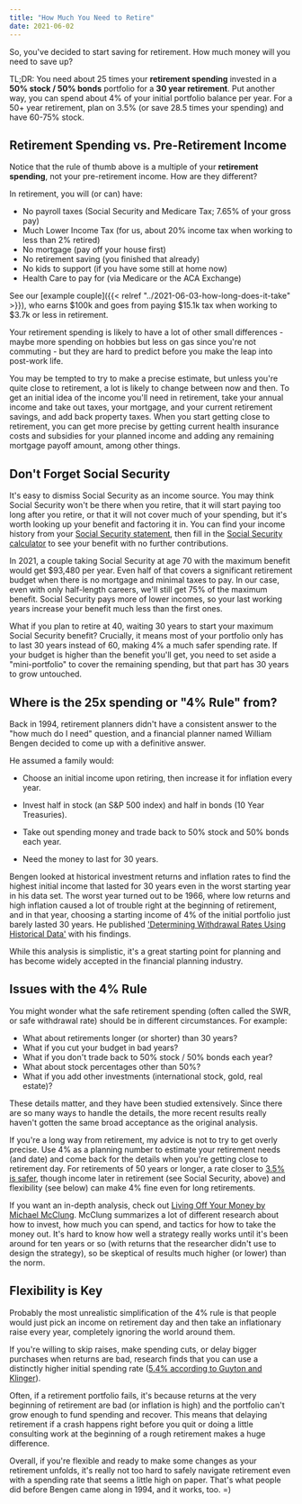 ```yaml
---
title: "How Much You Need to Retire"
date: 2021-06-02
---
```


So, you've decided to start saving for retirement. How much money will you need to save up? 

TL;DR: You need about 25 times your **retirement spending** invested in a **50% stock / 50% bonds** portfolio for a **30 year retirement**. Put another way, you can spend about 4% of your initial portfolio balance per year. For a 50+ year retirement, plan on 3.5% (or save 28.5 times your spending) and have 60-75% stock.

## Retirement Spending vs. Pre-Retirement Income

Notice that the rule of thumb above is a multiple of your **retirement spending**, not your pre-retirement income. How are they different?

In retirement, you will (or can) have:

* No payroll taxes (Social Security and Medicare Tax; 7.65% of your gross pay)
* Much Lower Income Tax (for us, about 20% income tax when working to less than 2% retired)
* No mortgage (pay off your house first)
* No retirement saving (you finished that already)
* No kids to support (if you have some still at home now)
* Health Care to pay for (via Medicare or the ACA Exchange)

See our [example couple]({{< relref "../2021-06-03-how-long-does-it-take" >}}), who earns $100k and goes from paying $15.1k tax when working to $3.7k or less in retirement.

Your retirement spending is likely to have a lot of other small differences - maybe more spending on hobbies but less on gas since you're not commuting - but they are hard to predict before you make the leap into post-work life.

You may be tempted to try to make a precise estimate, but unless you're quite close to retirement, a lot is likely to change between now and then. To get an initial idea of the income you'll need in retirement, take your annual income and take out taxes, your mortgage, and your current retirement savings, and add back property taxes. When you start getting close to retirement, you can get more precise by getting current health insurance costs and subsidies for your planned income and adding any remaining mortgage payoff amount, among other things.

## Don't Forget Social Security

It's easy to dismiss Social Security as an income source. You may think Social Security won't be there when you retire, that it will start paying too long after you retire, or that it will not cover much of your spending, but it's worth looking up your benefit and factoring it in. You can find your income history from your [Social Security statement](https://faq.ssa.gov/en-us/Topic/article/KA-01741), then fill in the [Social Security calculator](https://www.ssa.gov/benefits/retirement/planner/AnypiaApplet.html) to see your benefit with no further contributions. 

In 2021, a couple taking Social Security at age 70 with the maximum benefit would get $93,480 per year. Even half of that covers a significant retirement budget when there is no mortgage and minimal taxes to pay. In our case, even with only half-length careers, we'll still get 75% of the maximum benefit. Social Security pays more of lower incomes, so your last working years increase your benefit much less than the first ones.

What if you plan to retire at 40, waiting 30 years to start your maximum Social Security benefit? Crucially, it means most of your portfolio only has to last 30 years instead of 60, making 4% a much safer spending rate. If your budget is higher than the benefit you'll get, you need to set aside a "mini-portfolio" to cover the remaining spending, but that part has 30 years to grow untouched.

## Where is the 25x spending or "4% Rule" from?

Back in 1994, retirement planners didn't have a consistent answer to the "how much do I need" question, and a financial planner named William Bengen decided to come up with a definitive answer. 

He assumed a family would:

* Choose an initial income upon retiring, then increase it for inflation every year.

* Invest half in stock (an S&P 500 index) and half in bonds (10 Year Treasuries).

* Take out spending money and trade back to 50% stock and 50% bonds each year.

* Need the money to last for 30 years.

  

Bengen looked at historical investment returns and inflation rates to find the highest initial income that lasted for 30 years even in the worst starting year in his data set. The worst year turned out to be 1966, where low returns and high inflation caused a lot of trouble right at the beginning of retirement, and in that year, choosing a starting income of 4% of the initial portfolio just barely lasted 30 years. He published ['Determining Withdrawal Rates Using Historical Data'](https://www.retailinvestor.org/pdf/Bengen1.pdf) with his findings.

While this analysis is simplistic, it's a great starting point for planning and has become widely accepted in the financial planning industry.

## Issues with the 4% Rule

You might wonder what the safe retirement spending (often called the SWR, or safe withdrawal rate) should be in different circumstances. For example:

* What about retirements longer (or shorter) than 30 years?
* What if you cut your budget in bad years?
* What if you don't trade back to 50% stock / 50% bonds each year?
* What about stock percentages other than 50%?
* What if you add other investments (international stock, gold, real estate)?

These details matter, and they have been studied extensively. Since there are so many ways to handle the details, the more recent results really haven't gotten the same broad acceptance as the original analysis.

If you're a long way from retirement, my advice is not to try to get overly precise. Use 4% as a planning number to estimate your retirement needs (and date) and come back for the details when you're getting close to retirement day. For retirements of 50 years or longer, a rate closer to [3.5% is safer](https://earlyretirementnow.com/2016/12/07/the-ultimate-guide-to-safe-withdrawal-rates-part-1-intro/), though income later in retirement (see Social Security, above) and flexibility (see below) can make 4% fine even for long retirements.

If you want an in-depth analysis, check out [Living Off Your Money by Michael McClung](http://livingoffyourmoney.com/). McClung summarizes a lot of different research about how to invest, how much you can spend, and tactics for how to take the money out. It's hard to know how well a strategy really works until it's been around for ten years or so (with returns that the researcher didn't use to design the strategy), so be skeptical of results much higher (or lower) than the norm.

## Flexibility is Key

Probably the most unrealistic simplification of the 4% rule is that people would just pick an income on retirement day and then take an inflationary raise every year, completely ignoring the world around them. 

If you're willing to skip raises, make spending cuts, or delay bigger purchases when returns are bad, research finds that you can use a distinctly higher initial spending rate ([5.4% according to Guyton and Klinger](https://cornerstonewealthadvisors.com/wp-content/uploads/2014/09/08-06_WebsiteArticle.pdf)).

Often, if a retirement portfolio fails, it's because returns at the very beginning of retirement are bad (or inflation is high) and the portfolio can't grow enough to fund spending and recover. This means that delaying retirement if a crash happens right before you quit or doing a little consulting work at the beginning of a rough retirement makes a huge difference.

Overall, if you're flexible and ready to make some changes as your retirement unfolds, it's really not too hard to safely navigate retirement even with a spending rate that seems a little high on paper. That's what people did before Bengen came along in 1994, and it works, too. =)

